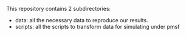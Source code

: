 This repository contains 2 subdirectories:

- data: all the necessary data to reproduce our results.
- scripts: all the scripts to transform data for simulating under pmsf

